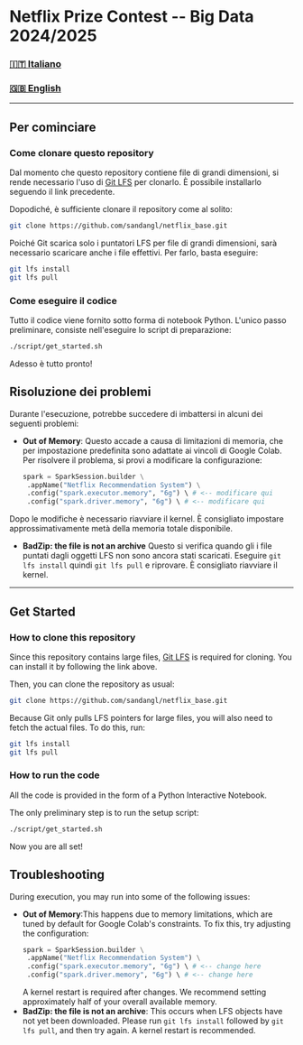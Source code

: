 # Netflix Prize Contest -- Big Data 2024/2025

### [🇮🇹​ Italiano](#per-cominciare)
### [​🇬🇧​ English](#get-started)

---


## Per cominciare

### Come clonare questo repository

Dal momento che questo repository contiene file di grandi dimensioni, si rende necessario l'uso di [Git LFS](https://git-lfs.com/) per clonarlo. È possibile installarlo seguendo il link precedente.

Dopodiché, è sufficiente clonare il repository come al solito:
```bash
git clone https://github.com/sandangl/netflix_base.git
```
Poiché Git scarica solo i puntatori LFS per file di grandi dimensioni, sarà necessario scaricare anche i file effettivi. Per farlo, basta eseguire:
```bash
git lfs install
git lfs pull
```

### Come eseguire il codice

Tutto il codice viene fornito sotto forma di notebook Python. L'unico passo preliminare, consiste nell'eseguire lo script di preparazione:
```bash
./script/get_started.sh
```

Adesso è tutto pronto!

## Risoluzione dei problemi

Durante l'esecuzione, potrebbe succedere di imbattersi in alcuni dei seguenti problemi:

- **Out of Memory**: Questo accade a causa di limitazioni di memoria, che per impostazione predefinita sono adattate ai vincoli di Google Colab. Per risolvere il problema, si provi a modificare la configurazione:
   ```python
   spark = SparkSession.builder \
    .appName("Netflix Recommendation System") \
    .config("spark.executor.memory", "6g") \ # <-- modificare qui
    .config("spark.driver.memory", "6g") \ # <-- modificare qui
   ```
Dopo le modifiche è necessario riavviare il kernel.
È consigliato impostare approssimativamente metà della memoria totale disponibile.

- **BadZip: the file is not an archive** Questo si verifica quando gli i file puntati dagli oggetti LFS non sono ancora stati scaricati. Eseguire `git lfs install` quindi `git lfs pull` e riprovare.  È consigliato riavviare il kernel.

--- 


## Get Started

### How to clone this repository

Since this repository contains large files, [Git LFS](https://git-lfs.com/) is required for cloning. You can install it by following the link above.

Then, you can clone the repository as usual:
```bash
git clone https://github.com/sandangl/netflix_base.git
```
Because Git only pulls LFS pointers for large files, you will also need to fetch the actual files. To do this, run:
```bash
git lfs install
git lfs pull
```

### How to run the code

All the code is provided in the form of a Python Interactive Notebook.

The only preliminary step is to run the setup script:
```bash
./script/get_started.sh
```
Now you are all set!

## Troubleshooting

During execution, you may run into some of the following issues:

- **Out of Memory**:This happens due to memory limitations, which are tuned by default for Google Colab's constraints. To fix this, try adjusting the configuration:
   ```python
   spark = SparkSession.builder \
    .appName("Netflix Recommendation System") \
    .config("spark.executor.memory", "6g") \ # <-- change here
    .config("spark.driver.memory", "6g") \ # <-- change here
   ```
   A kernel restart is required after changes.
   We recommend setting approximately half of your overall available memory.
- **BadZip: the file is not an archive**: This occurs when LFS objects have not yet been downloaded. Please run `git lfs install` followed by `git lfs pull`, and then try again. A kernel restart is recommended.